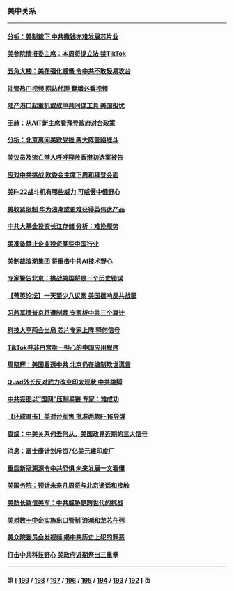 ### 美中关系
---
#### [分析：美制裁下 中共撒钱亦难发展芯片业](../../pages/nf1412576/n13943934.md?03070045) 
#### [美参院情报委主席：本周将提立法 禁TikTok](../../pages/nf1412576/n13943723.md?03070045) 
#### [五角大楼：美在强化威慑 令中共不敢轻易攻台](../../pages/nf1412576/n13943803.md?03070045) 
#### [油管热门视频 网站代理 翻墙必看视频](http://138.2.39.72:81/youtube.html?epic-marker?03070045)
#### [陆产港口起重机或成中共间谍工具 美国担忧](../../pages/nf1412576/n13943730.md?03070045) 
#### [王赫：从AIT新主席看拜登政府对台政策](../../pages/nf1412576/n13943394.md?03070045) 
#### [分析：北京离间美欧受挫 两大阵营陷缠斗](../../pages/nf1412576/n13943304.md?03070045) 
#### [美议员及流亡港人呼吁释放香港初选案被告](../../pages/nf1412576/n13942984.md?03070045) 
#### [应对中共挑战 欧委会主席下周和拜登会面](../../pages/nf1412576/n13943208.md?03070045) 
#### [美F-22战斗机有哪些威力 可威慑中俄野心](../../pages/nf1412576/n13943123.md?03070045) 
#### [美收紧限制 华为浪潮或更难获得英伟达产品](../../pages/nf1412576/n13943148.md?03070045) 
#### [中共大基金投资长江存储 分析：难挽颓势](../../pages/nf1412576/n13942945.md?03070045) 
#### [美准备禁止企业投资某些中国行业](../../pages/nf1412576/n13942805.md?03070045) 
#### [美制裁浪潮集团 将重击中共AI技术野心](../../pages/nf1412576/n13942798.md?03070045) 
#### [专家警告北京：挑战美国将是一个历史错误](../../pages/nf1412576/n13942591.md?03070045) 
#### [【菁英论坛】一天至少八议案 美国擂响反共战鼓](../../pages/nf1412576/n13942561.md?03070045) 
#### [习若军援普京将遭制裁 专家析中共三个算计](../../pages/nf1412576/n13941775.md?03070045) 
#### [科技大亨两会出局 芯片专家上阵 释何信号](../../pages/nf1412576/n13942518.md?03070045) 
#### [TikTok并非白宫唯一担心的中国应用程序](../../pages/nf1412576/n13942494.md?03070045) 
#### [周晓辉：美国看透中共 北京仍在编制欺世谎言](../../pages/nf1412576/n13942491.md?03070045) 
#### [Quad外长反对武力改变印太现状 中共跳脚](../../pages/nf1412576/n13942426.md?03070045) 
#### [中共妄图以“国网”压制星链 专家：难成功](../../pages/nf1412576/n13942178.md?03070045) 
#### [【环球直击】美对台军售 批准两款F-16导弹](../../pages/nf1412576/n13941840.md?03070045) 
#### [袁斌：中美关系何去何从，美国政界近期的三大信号](../../pages/nf1412576/n13942214.md?03070045) 
#### [消息：富士康计划斥资7亿美元建印度厂](../../pages/nf1412576/n13942138.md?03070045) 
#### [重启新冠溯源令中共恐惧 未来发展一文看懂](../../pages/nf1412576/n13941816.md?03070045) 
#### [美国务院：预计未来几周将与北京通话和接触](../../pages/nf1412576/n13941886.md?03070045) 
#### [美防长致信美军：中共威胁是跨世代的挑战](../../pages/nf1412576/n13941972.md?03070045) 
#### [美对数十中企实施出口管制 浪潮和龙芯在列](../../pages/nf1412576/n13941870.md?03070045) 
#### [美众院委员会发视频 揭中共历史上犯的罪恶](../../pages/nf1412576/n13941865.md?03070045) 
#### [打击中共科技野心 美政府近期祭出三重拳](../../pages/nf1412576/n13941825.md?03070045) 

---
#### 第 [ [199](./199.md?03070045) / [198](./198.md?03070045) / [197](./197.md?03070045) / [196](./196.md?03070045) / [195](./195.md?03070045) / [194](./194.md?03070045) / [193](./193.md?03070045) / [192](./192.md?03070045) ] 页
